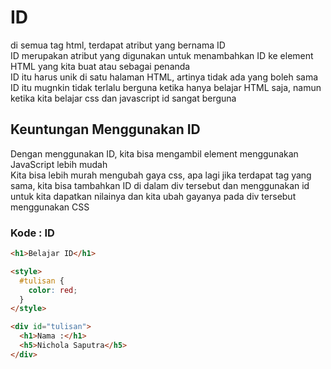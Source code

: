 # ID

di semua tag html, terdapat atribut yang bernama ID <br>
ID merupakan atribut yang digunakan untuk menambahkan ID ke element HTML yang kita buat atau sebagai penanda<br>
ID itu harus unik di satu halaman HTML, artinya tidak ada yang boleh sama <br>
ID itu mugnkin tidak terlalu berguna ketika hanya belajar HTML saja, namun ketika kita belajar css dan javascript id sangat berguna

## Keuntungan Menggunakan ID

Dengan menggunakan ID, kita bisa mengambil element menggunakan JavaScript lebih mudah <br>
Kita bisa lebih murah mengubah gaya css, apa lagi jika terdapat tag yang sama, kita bisa tambahkan ID di dalam div tersebut dan menggunakan id untuk kita dapatkan nilainya dan kita ubah gayanya pada div tersebut menggunakan CSS

### Kode : ID

```html
<h1>Belajar ID</h1>

<style>
  #tulisan {
    color: red;
  }
</style>

<div id="tulisan">
  <h1>Nama :</h1>
  <h5>Nichola Saputra</h5>
</div>
```
